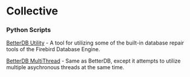 # Collective


### Python Scripts
[BetterDB Utility](Skrillbill/collective/tree/main/python_projects/betterdb_utility.py) - A tool for utilizing some of the built-in database repair tools of the Firebird Database Engine. 

[BetterDB MultiThread](Skrillbill/collective/tree/main/python_projects/betterdb_multithread_wip.py) - Same as BetterDB, except it attempts to utilize multiple asychronous threads at the same time. 
